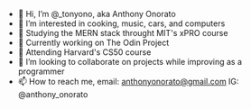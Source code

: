 - 👋 Hi, I’m @_tonyono, aka Anthony Onorato
- 👀 I’m interested in cooking, music, cars, and computers
- 🌱 Studying the MERN stack throught MIT's xPRO course
- 🌱 Currently working on The Odin Project
- 🌱 Attending Harvard's CS50 course
- 💞️ I’m looking to collaborate on projects while improving as a programmer
- 📫 How to reach me,  email: anthonyonorato@gmail.com IG: @anthony_onorato

<!---
anthonyonorato/anthonyonorato is a ✨ special ✨ repository because its `README.md` (this file) appears on your GitHub profile.
You can click the Preview link to take a look at your changes.
--->
